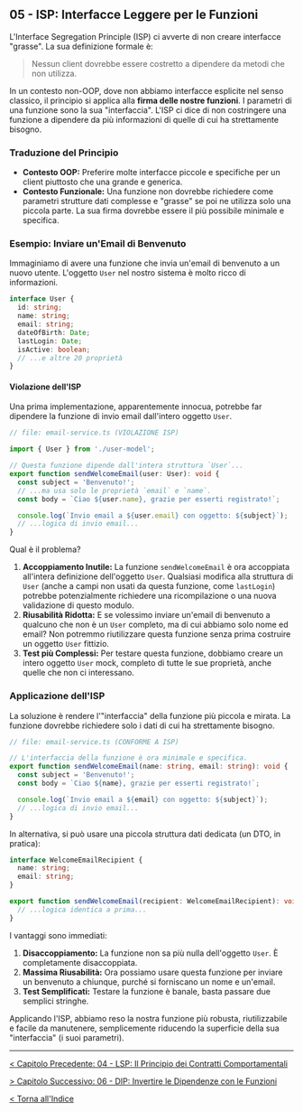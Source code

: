 ## 05 - ISP: Interfacce Leggere per le Funzioni

L'Interface Segregation Principle (ISP) ci avverte di non creare interfacce "grasse". La sua definizione formale è:

> Nessun client dovrebbe essere costretto a dipendere da metodi che non utilizza.

In un contesto non-OOP, dove non abbiamo interfacce esplicite nel senso classico, il principio si applica alla **firma delle nostre funzioni**. I parametri di una funzione sono la sua "interfaccia". L'ISP ci dice di non costringere una funzione a dipendere da più informazioni di quelle di cui ha strettamente bisogno.

### Traduzione del Principio

*   **Contesto OOP:** Preferire molte interfacce piccole e specifiche per un client piuttosto che una grande e generica.
*   **Contesto Funzionale:** Una funzione non dovrebbe richiedere come parametri strutture dati complesse e "grasse" se poi ne utilizza solo una piccola parte. La sua firma dovrebbe essere il più possibile minimale e specifica.

### Esempio: Inviare un'Email di Benvenuto

Immaginiamo di avere una funzione che invia un'email di benvenuto a un nuovo utente. L'oggetto `User` nel nostro sistema è molto ricco di informazioni.

```typescript
interface User {
  id: string;
  name: string;
  email: string;
  dateOfBirth: Date;
  lastLogin: Date;
  isActive: boolean;
  // ...e altre 20 proprietà
}
```

#### Violazione dell'ISP

Una prima implementazione, apparentemente innocua, potrebbe far dipendere la funzione di invio email dall'intero oggetto `User`.

```typescript
// file: email-service.ts (VIOLAZIONE ISP)

import { User } from './user-model';

// Questa funzione dipende dall'intera struttura `User`...
export function sendWelcomeEmail(user: User): void {
  const subject = 'Benvenuto!';
  // ...ma usa solo le proprietà `email` e `name`.
  const body = `Ciao ${user.name}, grazie per esserti registrato!`;

  console.log(`Invio email a ${user.email} con oggetto: ${subject}`);
  // ...logica di invio email...
}
```

Qual è il problema? 
1.  **Accoppiamento Inutile:** La funzione `sendWelcomeEmail` è ora accoppiata all'intera definizione dell'oggetto `User`. Qualsiasi modifica alla struttura di `User` (anche a campi non usati da questa funzione, come `lastLogin`) potrebbe potenzialmente richiedere una ricompilazione o una nuova validazione di questo modulo.
2.  **Riusabilità Ridotta:** E se volessimo inviare un'email di benvenuto a qualcuno che non è un `User` completo, ma di cui abbiamo solo nome ed email? Non potremmo riutilizzare questa funzione senza prima costruire un oggetto `User` fittizio.
3.  **Test più Complessi:** Per testare questa funzione, dobbiamo creare un intero oggetto `User` mock, completo di tutte le sue proprietà, anche quelle che non ci interessano.

### Applicazione dell'ISP

La soluzione è rendere l'"interfaccia" della funzione più piccola e mirata. La funzione dovrebbe richiedere solo i dati di cui ha strettamente bisogno.

```typescript
// file: email-service.ts (CONFORME A ISP)

// L'interfaccia della funzione è ora minimale e specifica.
export function sendWelcomeEmail(name: string, email: string): void {
  const subject = 'Benvenuto!';
  const body = `Ciao ${name}, grazie per esserti registrato!`;

  console.log(`Invio email a ${email} con oggetto: ${subject}`);
  // ...logica di invio email...
}
```

In alternativa, si può usare una piccola struttura dati dedicata (un DTO, in pratica):

```typescript
interface WelcomeEmailRecipient {
  name: string;
  email: string;
}

export function sendWelcomeEmail(recipient: WelcomeEmailRecipient): void {
  // ...logica identica a prima...
}
```

I vantaggi sono immediati:

1.  **Disaccoppiamento:** La funzione non sa più nulla dell'oggetto `User`. È completamente disaccoppiata.
2.  **Massima Riusabilità:** Ora possiamo usare questa funzione per inviare un benvenuto a chiunque, purché si forniscano un nome e un'email.
3.  **Test Semplificati:** Testare la funzione è banale, basta passare due semplici stringhe.

Applicando l'ISP, abbiamo reso la nostra funzione più robusta, riutilizzabile e facile da manutenere, semplicemente riducendo la superficie della sua "interfaccia" (i suoi parametri).

---

[< Capitolo Precedente: 04 - LSP: Il Principio dei Contratti Comportamentali](./04-lsp-il-principio-dei-contratti-comportamentali.md)

[> Capitolo Successivo: 06 - DIP: Invertire le Dipendenze con le Funzioni](./06-dip-invertire-le-dipendenze-con-le-funzioni.md)

[< Torna all'Indice](./index.md)
